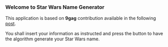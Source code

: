 ### Welcome to Star Wars Name Generator

This application is based on **9gag** contribution available in the following [post](http://9gag.com/gag/aBrjZgO?ref=fbp).

You shall insert your information as instructed and press the button to have the algorithm generate your Star Wars name.

